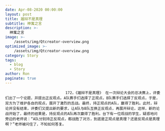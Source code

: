 ```yaml
---
date: Apr-08-2020 00:00:00
layout: post
title: 雄辩不是真理
subtitle: 神寓之言
description: >-
  神寓之言
image: >-
    /assets/img/Qtcreator-overview.png
optimized_image: >-
    /assets/img/Qtcreator-overview.png
category: Story
tags:
  - blog
  - Story
author: Ron
paginate: true
---
```


							　　172，《雄辩不是真理》 在一次辩论大会的总决赛上，评委们出了一个论题，并提出正反观点。A队赛手们选择了正观点，B队赛手们选择了反观点，于是，双方为了维护各自的观点，展开了激烈的舌战。最终，持正观点的A队，赢得了胜利。此时，辩论并没有结束，评委们又提出新的要求，让A队与B队互换正反观点，再展开辩论，这样，新的论战开始了，最终的结果是，持反观点的A队再次赢得了胜利。台下有一位观战的学生，疑惑地问旁边的老师说：“A队分别持正反观点，都战胜了对方，到底是正观点是真理？还是反观点是真理啊？”老师被问住了，不知如何答复。
							
							
						